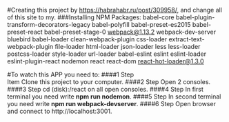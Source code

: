 #Creating this project by https://habrahabr.ru/post/309958/, and change all of this site to my.
###Installing NPM Packages:
babel-core babel-plugin-transform-decorators-legacy babel-polyfill babel-preset-es2015 babel-preset-react babel-preset-stage-0 webpack@1.13.2 webpack-dev-server bluebird babel-loader clean-webpack-plugin css-loader extract-text-webpack-plugin file-loader html-loader json-loader less less-loader postcss-loader style-loader url-loader babel-eslint eslint eslint-loader eslint-plugin-react nodemon react react-dom react-hot-loader@1.3.0 

#To watch this APP you need to:
####1 Step  
Item Clone this project to your computer. 
####2 Step
Open 2 consoles. 
####3 Step
 cd (disk):/react on all open consoles. 
####4 Step
In first terminal you need write **npm run nodemon**. 
####5 Step
In second terminal you need write **npm run webpack-devserver**. 
####6 Step
Open browser and connect to http://localhost:3001.  
